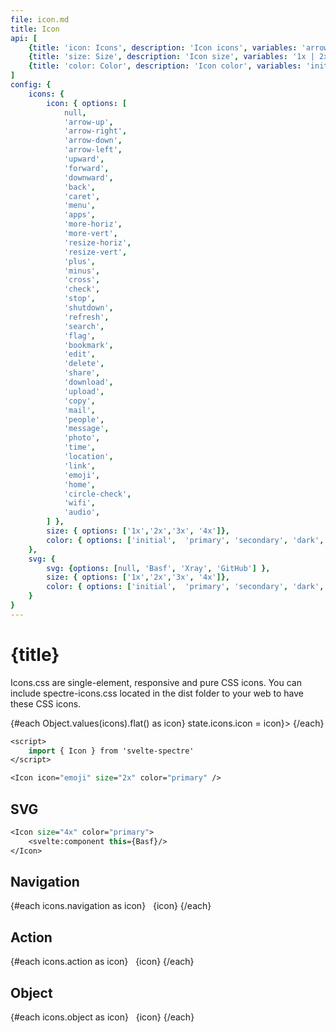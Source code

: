 ```yaml
---
file: icon.md
title: Icon
api: [
    {title: 'icon: Icons', description: 'Icon icons', variables: 'arrow-up | arrow-right | arrow-down | arrow-left | upward | forward | downward | back | caret | menu | apps | more-horiz | more-vert | resize-horiz | resize-vert | plus | minus | cross | check | stop | shutdown | refresh | search | flag | bookmark | edit | delete | share | download | upload | copy | mail | people | message | photo | time | location | link | emoji | xray | home | circle-check | wifi | audio'},
    {title: 'size: Size', description: 'Icon size', variables: '1x | 2x | 3x | 4x'},
    {title: 'color: Color', description: 'Icon color', variables: 'initial | primary | secondary | dark | gray | light | success | warning | error '},
]
config: {
    icons: {
        icon: { options: [
            null,
            'arrow-up',
            'arrow-right',
            'arrow-down',
            'arrow-left',
            'upward',
            'forward',
            'downward',
            'back',
            'caret',
            'menu',
            'apps',
            'more-horiz',
            'more-vert',
            'resize-horiz',
            'resize-vert',
            'plus',
            'minus',
            'cross',
            'check',
            'stop',
            'shutdown',
            'refresh',
            'search',
            'flag',
            'bookmark',
            'edit',
            'delete',
            'share',
            'download',
            'upload',
            'copy',
            'mail',
            'people',
            'message',
            'photo',
            'time',
            'location',
            'link',
            'emoji',
            'home',
            'circle-check',
            'wifi',
            'audio',
        ] },
        size: { options: ['1x','2x','3x', '4x']},
        color: { options: ['initial',  'primary', 'secondary', 'dark', 'gray', 'light', 'success', 'warning', 'error']},
    },
    svg: { 
        svg: {options: [null, 'Basf', 'Xray', 'GitHub'] },
        size: { options: ['1x','2x','3x', '4x']},
        color: { options: ['initial',  'primary', 'secondary', 'dark', 'gray', 'light', 'success', 'warning', 'error']},
    }
}
---
```


<script>
    import {Button, Col, Grid, Hero, Icon, IconButton} from '$lib'
    import Knobs from '../_knobs.svelte'
    import Xray from '$assets/b-science.svg';
    import Basf from '$assets/BASF-invert.svg';
	import GitHub from '$assets/github.svg';

    export let loading, icons = {
        navigation: ['arrow-up', 'arrow-right', 'arrow-down', 'arrow-left', 'upward', 'forward', 'downward', 'back', 'caret', 'menu', 'apps', 'more-horiz','more-vert'],
        action: [
            'resize-horiz',
            'resize-vert',
            'plus',
            'minus',
            'cross',
            'check',
            'stop',
            'shutdown',
            'refresh',
            'search',
            'flag',
            'bookmark',
            'edit',
            'delete',
            'share',
            'download',
            'upload',
            'copy'
        ],
        object: [
            'mail',
            'people',
            'message',
            'photo',
            'time',
            'location',
            'link',
            'emoji',
            'home',
            'circle-check',
            'wifi',
            'audio'
        ]
    }, state = {
        icons: { icon: 'emoji', size: '2x', color: 'primary'},
        svg: {size: '4x', color: 'primary', svg: 'Basf'}
        },
         component = null

    $: switch (state.svg.svg) {
		case 'Basf':
			component = Basf
            state.icon = null
            break

        case 'Xray':
			component = Xray
            state.icon = null
            break

        case 'GitHub':
			component = GitHub
            state.icon = null
            break

		default:
            component = null
            break
	}
</script>

# {title}

Icons.css are single-element, responsive and pure CSS icons. You can include
spectre-icons.css located in the dist folder to your web <head> to have these
CSS icons.

<p>
    {#each Object.values(icons).flat() as icon}
        <span
            class="p-2 m-2 d-inline-block c-hand tooltip"
            data-tooltip={icon}
            on:click={() => state.icons.icon = icon}>
            <Icon
                icon={icon}
                size={icon === state.icons.icon && state.icons.size}
                color={icon === state.icons.icon && state.icons.color}>
            </Icon>
        </span>
    {/each}
</p>

<p>
    <Knobs bind:state={state.icons} config={config.icons}/>
</p>

```sv
<script>
    import { Icon } from 'svelte-spectre'
</script>

<Icon icon="emoji" size="2x" color="primary" />
```

## SVG

<p>
    <Icon icon={state.svg.icon} size={state.svg.size} color={state.svg.color}>
        <svelte:component this={component}/>
    </Icon>
</p>

<p>
    <Knobs bind:state={state.svg} config={config.svg}/>
</p>

```sv
<Icon size="4x" color="primary">
    <svelte:component this={Basf}/>
</Icon>
```

## Navigation

<Grid stack>
    {#each icons.navigation as icon}
        <Col col="3" sm="4" xs="6">
            <IconButton icon={icon} variant="primary" />&nbsp; {icon}
        </Col>
    {/each}
</Grid>

## Action

<Grid stack>
    {#each icons.action as icon}
        <Col col="3" sm="4" xs="6">
            <IconButton icon={icon} size="lg" variant="primary" />&nbsp; {icon}
        </Col>
    {/each}
</Grid>

## Object

<Grid stack>
    {#each icons.object as icon}
        <Col col="3" sm="4" xs="6">
            <IconButton icon={icon} size="lg" variant="primary" />&nbsp; {icon}
        </Col>
    {/each}
</Grid>
